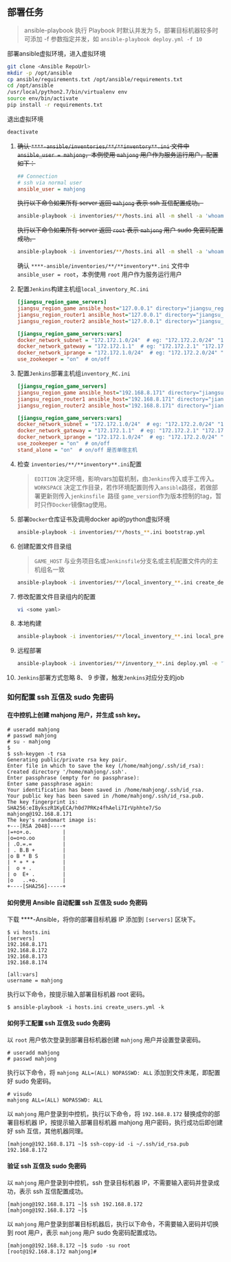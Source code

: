 ## 部署任务

> ansible-playbook 执行 Playbook 时默认并发为 5，部署目标机器较多时可添加 -f 参数指定并发，如 `ansible-playbook deploy.yml -f 10`

部署ansible虚拟环境，进入虚拟环境
```bash
git clone <Ansible RepoUrl>
mkdir -p /opt/ansible
cp ansible/requirements.txt /opt/ansible/requirements.txt
cd /opt/ansible
/usr/local/python2.7/bin/virtualenv env
source env/bin/activate
pip install -r requirements.txt
```
退出虚拟环境
```bash
deactivate
```

1.  ~~确认 `****-ansible/inventories/**/**inventory**.ini` 文件中 `ansible_user = mahjong`，本例使用 `mahjong` 用户作为服务运行用户，配置如下：~~

    ```ini
    ## Connection
    # ssh via normal user
    ansible_user = mahjong
    ```
 
    ~~执行以下命令如果所有 server 返回 `mahjong` 表示 ssh 互信配置成功。~~
    ```bash
    ansible-playbook -i inventories/**/hosts.ini all -m shell -a 'whoami'
    ```

    ~~执行以下命令如果所有 server 返回 `root` 表示 `mahjong` 用户 sudo 免密码配置成功。~~
    ```bash
    ansible-playbook -i inventories/**/hosts.ini all -m shell -a 'whoami' -b
    ```

    确认 `****-ansible/inventories/**/**inventory**.ini` 文件中 `ansible_user = root`，本例使用 `root` 用户作为服务运行用户

2.  配置`Jenkins`构建主机组`local_inventory_RC.ini`

    ```ini
    [jiangsu_region_game_servers]
    jiangsu_region_game ansible_host="127.0.0.1" directory="jiangsu_region_game" dirtype="game"
    jiangsu_region_router1 ansible_host="127.0.0.1" directory="jiangsu_region_router1" dirtype="router1"
    jiangsu_region_router2 ansible_host="127.0.0.1" directory="jiangsu_region_router2" dirtype="router2"

    [jiangsu_region_game_servers:vars]
    docker_network_subnet = "172.172.1.0/24"  # eg: "172.172.2.0/24" "172.172.3.0/24"
    docker_network_gateway = "172.172.1.1"  # eg: "172.172.2.1" "172.172.3.1"
    docker_network_iprange = "172.172.1.0/24"  # eg: "172.172.2.0/24" "172.172.3.0/24"
    use_zookeeper = "on"  # on/off
    ```

3.  配置`Jenkins`部署主机组`inventory_RC.ini`

    ```ini
    [jiangsu_region_game_servers]
    jiangsu_region_game ansible_host="192.168.8.171" directory="jiangsu_region_game" dirtype="game"
    jiangsu_region_router1 ansible_host="192.168.8.171" directory="jiangsu_region_router1" dirtype="router1"
    jiangsu_region_router2 ansible_host="192.168.8.171" directory="jiangsu_region_router2" dirtype="router2"

    [jiangsu_region_game_servers:vars]
    docker_network_subnet = "172.172.1.0/24"  # eg: "172.172.2.0/24" "172.172.3.0/24"
    docker_network_gateway = "172.172.1.1"  # eg: "172.172.2.1" "172.172.3.1"
    docker_network_iprange = "172.172.1.0/24"  # eg: "172.172.2.0/24" "172.172.3.0/24"
    use_zookeeper = "on"  # on/off
    stand_alone = "on"  # on/off 是否单宿主机
    ```

4.  检查 `inventories/**/**inventory**.ini`配置
    > `EDITION` 决定环境，影响vars加载机制，由`Jenkins`传入或手工传入。
    > `WORKSPACE` 决定工作目录，若作环境配置则传入`ansible`路径，若做部署更新则传入`jenkinsfile
    `路径
    > `game_version`作为版本控制的tag，暂时只作`Docker`镜像tag使用。

5.  部署`Docker`仓库证书及调用docker api的python虚拟环境

    ```bash
    ansible-playbook -i inventories/**/hosts_**.ini bootstrap.yml
    ```

5.  创建配置文件目录组
    > `GAME_HOST` 与业务项目名或`Jenkinsfile`分支名或主机配置文件内的主机组名一致

    ```bash
    ansible-playbook -i inventories/**/local_inventory_**.ini create_default_conf.yml -e 'WORKSPACE="/path/to/ansible"' -e 'GAME_HOST="<production Name>_servers"'  
    ```

6.  修改配置文件目录组内的配置

    ```bash
    vi <some yaml>
    ```

7.  本地构建

    ```bash
    ansible-playbook -i inventories/**/local_inventory_**.ini local_prepare.yml -e 'WORKSPACE="/path/to/Jenkinsfile"' -e 'GAME_HOST="<production Name>_servers"'
    ```

8.  远程部署

    ```bash
    ansible-playbook -i inventories/**/inventory_**.ini deploy.yml -e 'WORKSPACE="/path/to/Jenkinsfile"' -e 'GAME_HOST="<production Name>_servers"'
    ```

9.  `Jenkins`部署方式忽略 8、 9 步骤，触发`Jenkins`对应分支的job


### 如何配置 ssh 互信及 sudo 免密码

#### 在中控机上创建 mahjong 用户，并生成 ssh key。
```
# useradd mahjong
# passwd mahjong
# su - mahjong
$
$ ssh-keygen -t rsa
Generating public/private rsa key pair.
Enter file in which to save the key (/home/mahjong/.ssh/id_rsa):
Created directory '/home/mahjong/.ssh'.
Enter passphrase (empty for no passphrase):
Enter same passphrase again:
Your identification has been saved in /home/mahjong/.ssh/id_rsa.
Your public key has been saved in /home/mahjong/.ssh/id_rsa.pub.
The key fingerprint is:
SHA256:eIBykszR1KyECA/h0d7PRKz4fhAeli7IrVphhte7/So mahjong@192.168.8.171
The key's randomart image is:
+---[RSA 2048]----+
|=+o+.o.          |
|o=o+o.oo         |
| .O.=.=          |
| . B.B +         |
|o B * B S        |
| * + * +         |
|  o + .          |
| o  E+ .         |
|o   ..+o.        |
+----[SHA256]-----+
```

#### 如何使用 Ansible 自动配置 ssh 互信及 sudo 免密码

下载 ****-Ansible，将你的部署目标机器 IP 添加到 `[servers]` 区块下。

```
$ vi hosts.ini
[servers]
192.168.8.171
192.168.8.172
192.168.8.173
192.168.8.174

[all:vars]
username = mahjong
```

执行以下命令，按提示输入部署目标机器 root 密码。

```
$ ansible-playbook -i hosts.ini create_users.yml -k
```

#### 如何手工配置 ssh 互信及 sudo 免密码

以 `root` 用户依次登录到部署目标机器创建 `mahjong` 用户并设置登录密码。

```
# useradd mahjong
# passwd mahjong
```

执行以下命令，将 `mahjong ALL=(ALL) NOPASSWD: ALL` 添加到文件末尾，即配置好 sudo 免密码。

```
# visudo
mahjong ALL=(ALL) NOPASSWD: ALL
```

以 `mahjong` 用户登录到中控机，执行以下命令，将 `192.168.8.172` 替换成你的部署目标机器 IP，按提示输入部署目标机器 mahjong 用户密码，执行成功后即创建好 ssh 互信，其他机器同理。

```
[mahjong@192.168.8.171 ~]$ ssh-copy-id -i ~/.ssh/id_rsa.pub 192.168.8.172
```

#### 验证 ssh 互信及 sudo 免密码
以 `mahjong` 用户登录到中控机，ssh 登录目标机器 IP，不需要输入密码并登录成功，表示 ssh 互信配置成功。

```
[mahjong@192.168.8.171 ~]$ ssh 192.168.8.172
[mahjong@192.168.8.172 ~]$
```

以 `mahjong` 用户登录到部署目标机器后，执行以下命令，不需要输入密码并切换到 root 用户，表示 `mahjong` 用户 sudo 免密码配置成功。

```
[mahjong@192.168.8.172 ~]$ sudo -su root
[root@192.168.8.172 mahjong]#
```
